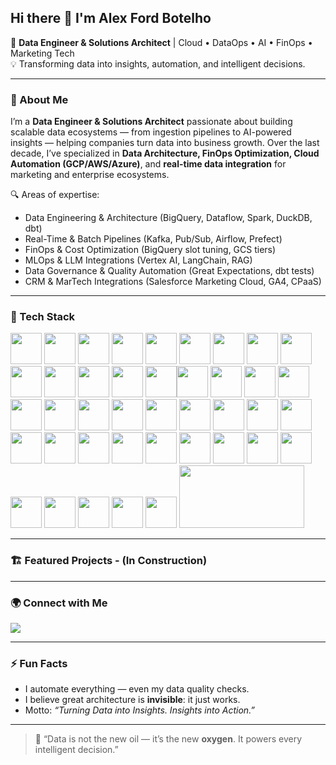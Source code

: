 ## Hi there 👋 I'm Alex Ford Botelho

🎯 **Data Engineer & Solutions Architect** | Cloud • DataOps • AI • FinOps • Marketing Tech  
💡 Transforming data into insights, automation, and intelligent decisions.

---

### 🚀 About Me

I’m a **Data Engineer & Solutions Architect** passionate about building scalable data ecosystems — from ingestion pipelines to AI-powered insights — helping companies turn data into business growth.
Over the last decade, I’ve specialized in **Data Architecture, FinOps Optimization, Cloud Automation (GCP/AWS/Azure)**, and **real-time data integration** for marketing and enterprise ecosystems.

🔍 Areas of expertise:
- Data Engineering & Architecture (BigQuery, Dataflow, Spark, DuckDB, dbt)
- Real-Time & Batch Pipelines (Kafka, Pub/Sub, Airflow, Prefect)
- FinOps & Cost Optimization (BigQuery slot tuning, GCS tiers)
- MLOps & LLM Integrations (Vertex AI, LangChain, RAG)
- Data Governance & Quality Automation (Great Expectations, dbt tests)
- CRM & MarTech Integrations (Salesforce Marketing Cloud, GA4, CPaaS)

---

### 🧰 Tech Stack

<img src="https://cdn.jsdelivr.net/gh/devicons/devicon@latest/icons/amazonwebservices/amazonwebservices-original-wordmark.svg" height=50 width=50 /> <img src="https://cdn.jsdelivr.net/gh/devicons/devicon@latest/icons/apachespark/apachespark-original-wordmark.svg" height=50 width=50 /> <img src="https://cdn.jsdelivr.net/gh/devicons/devicon@latest/icons/apacheairflow/apacheairflow-original-wordmark.svg" height=50 width=50 /> <img src="https://cdn.jsdelivr.net/gh/devicons/devicon@latest/icons/argocd/argocd-original-wordmark.svg" height=50 width=50 /> <img src="https://cdn.jsdelivr.net/gh/devicons/devicon@latest/icons/azure/azure-original.svg" height=50 width=50 /> <img src="https://cdn.jsdelivr.net/gh/devicons/devicon@latest/icons/cassandra/cassandra-original-wordmark.svg" height=50 width=50 /> <img src="https://cdn.jsdelivr.net/gh/devicons/devicon@latest/icons/datadog/datadog-original-wordmark.svg" height=50 width=50 /> <img src="https://cdn.jsdelivr.net/gh/devicons/devicon@latest/icons/dbeaver/dbeaver-original.svg" height=50 width=50 /> <img src="https://cdn.jsdelivr.net/gh/devicons/devicon@latest/icons/docker/docker-original.svg" height=50 width=50 /> <img src="https://cdn.jsdelivr.net/gh/devicons/devicon@latest/icons/duckdb/duckdb-original.svg" height=50 width=50 /> <img src="https://cdn.jsdelivr.net/gh/devicons/devicon@latest/icons/elasticsearch/elasticsearch-original-wordmark.svg" height=50 width=50 /> <img src="https://cdn.jsdelivr.net/gh/devicons/devicon@latest/icons/fastapi/fastapi-original-wordmark.svg" height=50 width=50 /> <img src="https://cdn.jsdelivr.net/gh/devicons/devicon@latest/icons/apachekafka/apachekafka-original-wordmark.svg" height=50 width=50 /> <img src="https://cdn.jsdelivr.net/gh/devicons/devicon@latest/icons/googlecloud/googlecloud-original-wordmark.svg" height=50 width=50 /><img src="https://cdn.jsdelivr.net/gh/devicons/devicon@latest/icons/hadoop/hadoop-original-wordmark.svg" height=50 width=50 /> <img src="https://cdn.jsdelivr.net/gh/devicons/devicon@latest/icons/digitalocean/digitalocean-original-wordmark.svg" height=50 width=50 /> <img src="https://cdn.jsdelivr.net/gh/devicons/devicon@latest/icons/terraform/terraform-original-wordmark.svg" height=50 width=50 /> <img src="https://cdn.jsdelivr.net/gh/devicons/devicon@latest/icons/python/python-original.svg" height=50 width=50 /> <img src="https://cdn.jsdelivr.net/gh/devicons/devicon@latest/icons/react/react-original.svg" height=50 width=50 /> <img src="https://cdn.jsdelivr.net/gh/devicons/devicon@latest/icons/zsh/zsh-original-wordmark.svg" height=50 width=50 /> <img src="https://cdn.jsdelivr.net/gh/devicons/devicon@latest/icons/salesforce/salesforce-original.svg" height=50 width=50 /> <img src="https://cdn.jsdelivr.net/gh/devicons/devicon@latest/icons/redis/redis-original-wordmark.svg" height=50 width=50 /> <img src="https://cdn.jsdelivr.net/gh/devicons/devicon@latest/icons/php/php-original.svg" height=50 width=50 /> <img src="https://cdn.jsdelivr.net/gh/devicons/devicon@latest/icons/pandas/pandas-original-wordmark.svg" height=50 width=50 /> <img src="https://cdn.jsdelivr.net/gh/devicons/devicon@latest/icons/nginx/nginx-original.svg" height=50 width=50 /> <img src="https://cdn.jsdelivr.net/gh/devicons/devicon@latest/icons/mysql/mysql-original-wordmark.svg" height=50 width=50 /> <img src="https://cdn.jsdelivr.net/gh/devicons/devicon@latest/icons/mongodb/mongodb-original-wordmark.svg" height=50 width=50 /> <img src="https://cdn.jsdelivr.net/gh/devicons/devicon@latest/icons/mariadb/mariadb-original-wordmark.svg" height=50 width=50 /> <img src="https://cdn.jsdelivr.net/gh/devicons/devicon@latest/icons/logstash/logstash-original-wordmark.svg" height=50 width=50 /> <img src="https://cdn.jsdelivr.net/gh/devicons/devicon@latest/icons/kubernetes/kubernetes-original.svg" height=50 width=50 /> <img src="https://cdn.jsdelivr.net/gh/devicons/devicon@latest/icons/kibana/kibana-original-wordmark.svg" height=50 width=50 /> <img src="https://cdn.jsdelivr.net/gh/devicons/devicon@latest/icons/jupyter/jupyter-original-wordmark.svg" height=50 width=50 /> <img src="https://cdn.jsdelivr.net/gh/devicons/devicon@latest/icons/json/json-plain.svg" height=50 width=50 /> <img src="https://cdn.jsdelivr.net/gh/devicons/devicon@latest/icons/jenkins/jenkins-original.svg" height=50 width=50 /> <img src="https://cdn.jsdelivr.net/gh/devicons/devicon@latest/icons/javascript/javascript-plain.svg" height=50 width=50 /> <img src="https://cdn.jsdelivr.net/gh/devicons/devicon@latest/icons/insomnia/insomnia-original-wordmark.svg" height=50 width=50 /> <img src="https://cdn.jsdelivr.net/gh/devicons/devicon@latest/icons/grafana/grafana-original-wordmark.svg" height=50 width=50 /> <img src="https://cdn.jsdelivr.net/gh/devicons/devicon@latest/icons/flask/flask-original-wordmark.svg" height=50 width=50 /> <img src="https://cdn.jsdelivr.net/gh/devicons/devicon@latest/icons/firebase/firebase-original-wordmark.svg" height=50 width=50 /> <img src="https://cdn.jsdelivr.net/gh/devicons/devicon@latest/icons/dynatrace/dynatrace-original.svg" height=50 width=50 /> <img src="https://cdn.jsdelivr.net/gh/devicons/devicon@latest/icons/cosmosdb/cosmosdb-original-wordmark.svg" height=50 width=50 /> <img src="https://brandlogos.net/wp-content/uploads/2025/04/databricks-logo_brandlogos.net_puzmf.png" height=100 width=200 />

---

### 🏗️ Featured Projects - (In Construction)


---

### 🌍 Connect with Me
<div>
<a href="https://www.linkedin.com/in/alex-ford-botelho" target="_blank"><img loading="lazy" src="https://img.shields.io/badge/-LinkedIn-%230077B5?style=for-the-badge&logo=linkedin&logoColor=white" target="_blank"></a>   
</div>

---

### ⚡ Fun Facts
- I automate everything — even my data quality checks.
- I believe great architecture is **invisible**: it just works.
- Motto: *“Turning Data into Insights. Insights into Action.”*

---

> 🧩 “Data is not the new oil — it’s the new **oxygen**. It powers every intelligent decision.”
